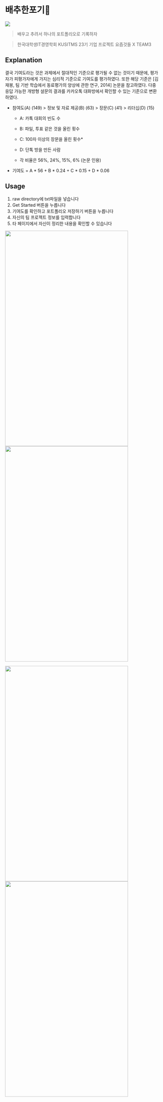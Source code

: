 # 배추한포기🥦 

<img src="https://img.shields.io/badge/platform-android-brightgreen">

> 배우고 추려서 하나의 포트폴리오로 기록하자

> 한국대학생IT경영학회 KUSITMS 23기 기업 프로젝트 요즘것들 X TEAM3

## Explanation

결국 기여도라는 것은 과제에서 절대적인 기준으로 평가될 수 없는 것이기 때문에, 
평가자가 피평가자에게 가지는 심리적 기준으로 기여도를 평가하였다.
또한 해당 기준은 [김재봉, 팀 기반 학습에서 동료평가의 양상에 관한 연구, 2014] 논문을 참고하였다.
다중 응답 가능한 개방형 설문의 결과를 카카오톡 대화방에서 확인할 수 있는 기준으로 변환하였다.

* 참여도(A) (149) > 정보 및 자료 제공(B) (63) > 장문(C) (41) > 리더십(D) (15)

  * A: 카톡 대회의 빈도 수
  * B: 파일, 투표 같은 것을 올린 횟수
  * C: 100자 이상의 장문을 올린 횟수*
  * D: 단톡 방을 만든 사람

  * 각 비율은 56%, 24%, 15%, 6% (논문 인용)

* 기여도 = A * 56 + B * 0.24 + C * 0.15 + D * 0.06

## Usage

1. raw directory에 txt파일을 넣습니다
2. Get Started 버튼을 누릅니다
3. 기여도를 확인하고 포트폴리오 저장하기 버튼을 누릅니다
4. 자신의 팀 프로젝트 정보를 입력합니다
5. 타 페이지에서 자신이 정리한 내용을 확인할 수 있습니다


<img src="https://user-images.githubusercontent.com/63048392/113374898-369dcf00-93a9-11eb-97de-4e04103c1037.jpg" width="400" height="700"> <img src="https://user-images.githubusercontent.com/63048392/113375748-09522080-93ab-11eb-91e7-9358a1c29853.jpg" width="400" height="700"> 

<img src="https://user-images.githubusercontent.com/55428816/113376548-f0e30580-93ac-11eb-90c1-cef4ecc00767.jpg" width="400" height="700"> <img src="https://user-images.githubusercontent.com/55428816/113376632-196aff80-93ad-11eb-83cb-196eb0db0022.jpg" width="400" height="700"> 














